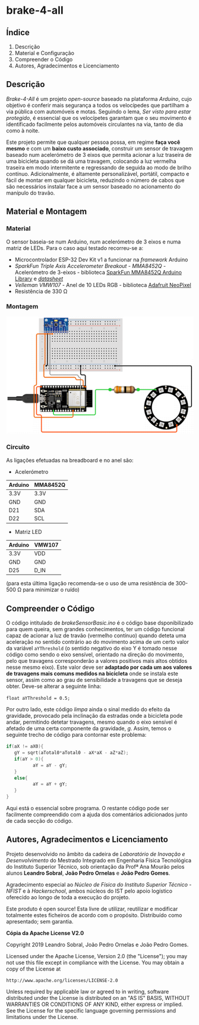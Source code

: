 # brake-4-all

## Índice
1. Descrição
2. Material e Configuração
3. Compreender o Código
4. Autores, Agradecimentos e Licenciamento

## Descrição
*Brake-4-All* é um projeto *open-source* baseado na plataforma *Arduino*, cujo objetivo é conferir mais segurança a todos os velocípedes que partilham a via pública com automóveis e motas. Seguindo o lema, *Ser visto para estar protegido*, é essencial que os velocípetes garantam que o seu movimento é identificado facilmente pelos automóveis circulantes na via, tanto de dia como à noite. 

Este projeto permite que qualquer pessoa possa, em regime **faça você mesmo** e com um **baixo custo associado**, construir um sensor de travagem baseado num acelerómetro de 3 eixos que permita acionar a luz traseira de uma bicicleta quando se dá uma travagem, colocando a luz vermelha traseira em modo intermitente e regressando de seguida ao modo de brilho contínuo. Adicionalmente, é altamente personalizável, portátil, compacto e fácil de montar em qualquer bicicleta, reduzindo o número de cabos que são necessários instalar face a um sensor baseado no acionamento do manípulo do travão.

## Material e Montagem

### Material
O sensor baseia-se num Arduino, num acelerómetro de 3 eixos e numa matriz de LEDs. Para o caso aqui testado recorreu-se a:

* Microcontrolador ESP-32 Dev Kit v1 a funcionar na *framework* Arduino
* *SparkFun Triple Axis Accelerometer Breakout - MMA8452Q* - Acelerómetro de 3-eixos - biblioteca [SparkFun MMA8452Q Arduino Library](https://github.com/sparkfun/SparkFun_MMA8452Q_Arduino_Library/tree/V_1.1.0) e [*datasheet*](https://cdn.sparkfun.com/datasheets/Sensors/Accelerometers/MMA8452Q.pdf)
* *Velleman VMW107* - Anel de 10 LEDs RGB - biblioteca [Adafruit NeoPixel](https://github.com/adafruit/Adafruit_NeoPixel)
* Resistência de 330 Ω

### Montagem

![Montagem](https://github.com/jpgomes98/brake-4-all/blob/master/docs/montagem.png)

### Circuito
As ligações efetuadas na breadboard e no anel são:

* Acelerómetro

Arduino | MMA8452Q
------------ | -------------
 3.3V| 3.3V
 GND | GND
 D21 | SDA
 D22 | SCL
  
* Matriz LED

Arduino | VMW107
------------ | -------------
 3.3V|  VDD
 GND | GND
 D25 | D_IN
   
(para esta última ligação recomenda-se o uso de uma resistência de 300-500 Ω para minimizar o ruído)

## Compreender o Código

O código intitulado de *brakeSensorBasic.ino* é o código base dsponibilizado para quem queira, sem grandes conhecimentos, ter um código funcional capaz de acionar a luz de travão (vermelho contínuo) quando deteta uma aceleração no sentido contrário ao do movimento acima de um certo valor da variável `aYThreshold` (o sentido negativo do eixo Y é tomado nesse código como sendo o eixo sensível, orientado na direção do movimento, pelo que travagens corresponderão a valores positivos mais altos obtidos nesse mesmo eixo). Este valor deve ser **adaptado por cada um aos valores de travagens mais comuns medidos na bicicleta** onde se instala este sensor, assim como ao grau de sensibilidade a travagens que se deseja obter. 
Deve-se alterar a seguinte linha: 

`float aYThreshold = 0.5; `

Por outro lado, este código *limpa* ainda o sinal medido do efeito da gravidade, provocado pela inclinação da estradas onde a bicicleta pode andar, permitindo detetar travagens, mesmo quando o eixo sensível é afetado de uma certa componente da gravidade, *g*. Assim, temos o seguinte trecho de código para contornar este problema:

```C
if(aX != aX0){       
   gY = sqrt(aTotal0*aTotal0 - aX*aX - aZ*aZ);
   if(aY > 0){ 
          aY = aY - gY;
   }
   else{       
          aY = aY + gY;
   }
}
```
Aqui está o essencial sobre  programa. O restante código pode ser facilmente compreendido com a ajuda dos comentários adicionados junto de cada secção do código.

## Autores, Agradecimentos e Licenciamento

Projeto desenvolvido no âmbito da cadeira de *Laboratório de Inovação e Desenvolvimento* do Mestrado Integrado em Engenharia Física Tecnológica do Instituto Superior Técnico, sob orientação da Profª Ana Mourão pelos alunos **Leandro Sobral**, **João Pedro Ornelas** e **João Pedro Gomes**.

Agradecimento especial ao *Núcleo de Física do Instituto Superior Técnico - NFIST* e à *Hackerschool*, ambos núcleos do IST pelo apoio logístico oferecido ao longo de toda a execução do projeto.


Este produto é open source! Esta livre de utilizar, reutilizar e modificar totalmente estes ficheiros de acordo com o propósito. 
Distribuído como apresentado; sem garantia.

**Cópia da Apache License V2.0**

Copyright 2019 Leandro Sobral, João Pedro Ornelas e João Pedro Gomes.

Licensed under the Apache License, Version 2.0 (the "License");
you may not use this file except in compliance with the License.
You may obtain a copy of the License at

    http://www.apache.org/licenses/LICENSE-2.0

Unless required by applicable law or agreed to in writing, software
distributed under the License is distributed on an "AS IS" BASIS,
WITHOUT WARRANTIES OR CONDITIONS OF ANY KIND, either express or implied.
See the License for the specific language governing permissions and
limitations under the License.

